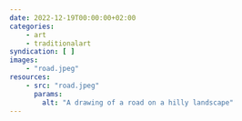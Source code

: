 ```yaml
---
date: 2022-12-19T00:00:00+02:00
categories:
    - art
    - traditionalart
syndication: [ ]
images:
    - "road.jpeg"
resources:
    - src: "road.jpeg"
      params:
        alt: "A drawing of a road on a hilly landscape"
---
```

